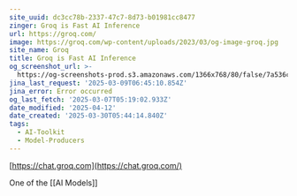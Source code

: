 ```yaml
---
site_uuid: dc3cc78b-2337-47c7-8d73-b01981cc8477
zinger: Groq is Fast AI Inference
url: https://groq.com/
image: https://groq.com/wp-content/uploads/2023/03/og-image-groq.jpg
site_name: Groq
title: Groq is Fast AI Inference
og_screenshot_url: >-
  https://og-screenshots-prod.s3.amazonaws.com/1366x768/80/false/7a536c4a7b6faf0c9b52cba239432629c3758985c167add98ce1b1c770c73e86.jpeg
jina_last_request: '2025-03-09T06:45:10.854Z'
jina_error: Error occurred
og_last_fetch: '2025-03-07T05:19:02.933Z'
date_modified: '2025-04-12'
date_created: '2025-03-30T05:44:14.840Z'
tags:
  - AI-Toolkit
  - Model-Producers
---
```





































[https://chat.groq.com](https://chat.groq.com/)

One of the [[AI Models]]

